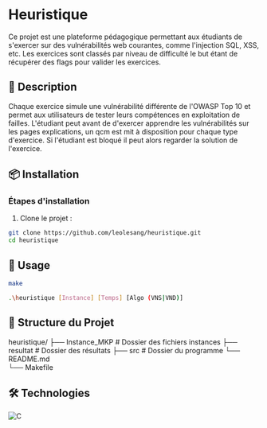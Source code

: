 # **Heuristique**

Ce projet est une plateforme pédagogique permettant aux étudiants de s'exercer sur des vulnérabilités web courantes, comme l'injection SQL, XSS, etc. Les exercices sont classés par niveau de difficulté le but étant de récupérer des flags pour valider les exercices.

## **🚀 Description**

Chaque exercice simule une vulnérabilité différente de l'OWASP Top 10 et permet aux utilisateurs de tester leurs compétences en exploitation de failles. L'étudiant peut avant de d'exercer apprendre les vulnérabilités sur les pages explications, un qcm est mit à disposition pour chaque type d'exercice. Si l'étudiant est bloqué il peut alors regarder la solution de l'exercice.

## **📦 Installation**

### Étapes d'installation

1. Clone le projet :

```bash
git clone https://github.com/leolesang/heuristique.git
cd heuristique
```

## **📖 Usage**

```bash
make
```

```bash
.\heuristique [Instance] [Temps] [Algo (VNS|VND)]
```

## **📂 Structure du Projet**

heuristique/
├──  Instance_MKP # Dossier des fichiers instances
├──  resultat # Dossier des résultats
├──  src # Dossier du programme
└── README.md     
└── Makefile      

## **🛠 Technologies**

![C](https://img.shields.io/badge/C-A8B9CC?logo=C&logoColor=white)

